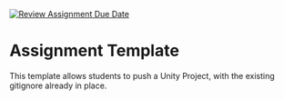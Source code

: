 [![Review Assignment Due Date](https://classroom.github.com/assets/deadline-readme-button-22041afd0340ce965d47ae6ef1cefeee28c7c493a6346c4f15d667ab976d596c.svg)](https://classroom.github.com/a/EtXnk4Wr)
# Assignment Template
This template allows students to push a Unity Project, with the existing gitignore already in place.

